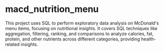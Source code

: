 # macd_nutrition_menu
This project uses SQL to perform exploratory data analysis on McDonald's menu items, focusing on nutritional insights. It covers SQL techniques like aggregation, filtering, ranking, and comparisons to analyze calories, fat, protein, and other nutrients across different categories, providing health-related insights.
